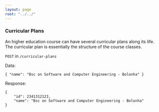 ```yaml
---
layout: page
root: "../../"
---
```


### Curricular Plans

An higher education course can have several curricular plans along its life. The curricular plan is essentially the structure of the course classes.


```POST``` in ```/curricular-plans```

Data:   

	{ "name": "Bsc on Software and Computer Engineering - Bolonha" }

Response:   

	{
		"id": 2341312123,
		"name": "Bsc on Software and Computer Engineering - Bolonha"
	}

